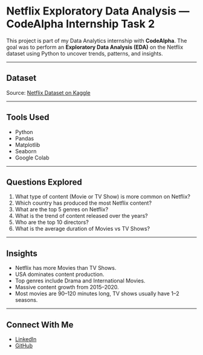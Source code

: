 # Netflix Exploratory Data Analysis — CodeAlpha Internship Task 2

This project is part of my Data Analytics internship with **CodeAlpha**. The goal was to perform an **Exploratory Data Analysis (EDA)** on the Netflix dataset using Python to uncover trends, patterns, and insights.

---

## Dataset
Source: [Netflix Dataset on Kaggle](https://www.kaggle.com/datasets/shivamb/netflix-shows)

---

## Tools Used
- Python
- Pandas
- Matplotlib
- Seaborn
- Google Colab

---

## Questions Explored
1. What type of content (Movie or TV Show) is more common on Netflix?
2. Which country has produced the most Netflix content?
3. What are the top 5 genres on Netflix?
4. What is the trend of content released over the years?
5. Who are the top 10 directors?
6. What is the average duration of Movies vs TV Shows?

---

## Insights
- Netflix has more Movies than TV Shows.
- USA dominates content production.
- Top genres include Drama and International Movies.
- Massive content growth from 2015–2020.
- Most movies are 90–120 minutes long, TV shows usually have 1–2 seasons.

---

## Connect With Me
- [LinkedIn](https://shorturl.at/wiriO)  
- [GitHub](https://github.com/canvas2code)
